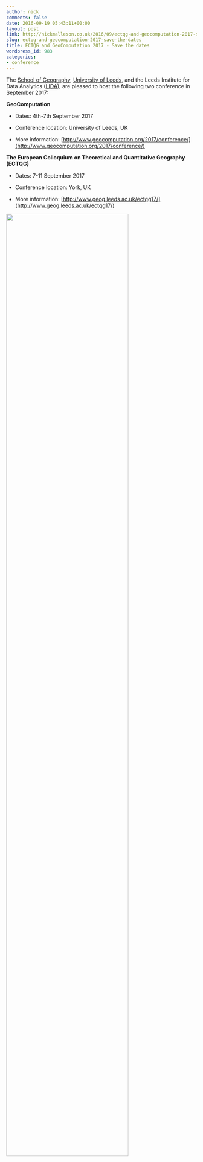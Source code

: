 ```yaml
---
author: nick
comments: false
date: 2016-09-19 05:43:11+00:00
layout: post
link: http://nickmalleson.co.uk/2016/09/ectqg-and-geocomputation-2017-save-the-dates/
slug: ectqg-and-geocomputation-2017-save-the-dates
title: ECTQG and GeoComputation 2017 - Save the dates
wordpress_id: 983
categories:
- conference
---
```


The [School of Geography](http://geog.leeds.ac.uk/), [University of Leeds](https://www.leeds.ac.uk/), and the Leeds Institute for Data Analytics ([LIDA)](http://lida.leeds.ac.uk/), are pleased to host the following two conference in September 2017:

**GeoComputation**
 	
  * Dates: 4th-7th September 2017
 	
  * Conference location: University of Leeds, UK
 	
  * More information: [http://www.geocomputation.org/2017/conference/](http://www.geocomputation.org/2017/conference/)

**The European Colloquium on Theoretical and Quantitative Geography (ECTQG)**



 	
  * Dates: 7-11 September 2017

 	
  * Conference location: York, UK

 	
  * More information: [http://www.geog.leeds.ac.uk/ectqg17/](http://www.geog.leeds.ac.uk/ectqg17/)


<img style="width:80%" src="http://www.geog.leeds.ac.uk/ectqg17//assets/images/pic01-narrow.jpg"/>

